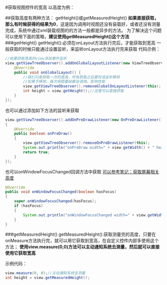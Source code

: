 #获取视图控件的宽高
以高度为例：

##获取高度有两种方法：
getHeight()或getMeasuredHeight()
**如果直接获取，那么有时候获得的结果为0**，这是因为调用时视图还没有装载好，或者还没有测量完成，系统中通过xml装载视图的的方法一般都是异步的方法。
为了解决这个问题可以使用下面的策略，**建议使用getMeasuredHeight()这个方法**
###getHeight()
getHeight():必须在onLayout方法执行完后，才能获取到宽高
一般获取的时候只能通过设置监听，来监听onLayout方法执行完来获取
代码示例：

```java
//给要获取宽高的view添加事件监听
view.getViewTreeObserver().addOnGlobalLayoutListener(new ViewTreeObserver.OnGlobalLayoutListener() {
    @Override
    public void onGlobalLayout() {
        //我们只是获取一次的宽高，所有获取之后要将该监听移除
        //如果不移除，每次视图重绘都会调用。影响性能
        view.getViewTreeObserver().removeGlobalOnLayoutListener(this);
        int height = view.getHeight();//这里可以直接获取
    }
});

```

也可以通过添加如下方法的监听来获取

```java
view.getViewTreeObserver().addOnPreDrawListener(new OnPreDrawListener()
{
    @Override
    public boolean onPreDraw()
    {
        view.getViewTreeObserver().removeOnPreDrawListener(this);
        System.out.println("onPreDraw width=" + view.getWidth() + " height=" + view.getHeight());
        return true;
    }
});

```

也可以onWindowFocusChanged回调方法中获取
[可以参考笔记：获取屏幕相关高度](./获取屏幕相关高度)

```java
@Override
public void onWindowFocusChanged(boolean hasFocus)
{
    super.onWindowFocusChanged(hasFocus);
    if (hasFocus)
    {
        System.out.println("onWindowFocusChanged width=" + view.getWidth() + " height=" + view.getHeight());
    }
}
```

###getMeasuredHeight()
getMeasuredHeight():获取测量完的高度，只要在onMeasure方法执行完，就可以用它获取到宽高，在自定义控件内部多使用这个方法；
**使用view.measure(0,0)方法可以主动通知系统去测量，然后就可以直接使用它获取宽高**

示例代码：

```java
view.measure(0, 0);//主动通知系统去测量
int height = view.getMeasuredHeight();
```
